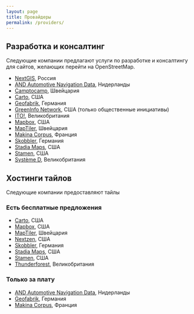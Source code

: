 ```yaml
---
layout: page
title: Провайдеры
permalink: /providers/
---
```


## Разработка и консалтинг

Следующие компании предлагают услуги по разработке и консалтингу для сайтов, желающих перейти на OpenStreetMap.

* [NextGIS](https://nextgis.ru/), Россия 
* [AND Automotive Navigation Data](https://www.and.com/services-3/map-hosting/), Нидерланды
* [Camptocamp](https://camptocamp.com/), Швейцария
* [Carto](https://carto.com/), США
* [Geofabrik](https://www.geofabrik.de/), Германия
* [GreenInfo Network](https://www.greeninfo.org/), США (только общественные инициативы)
* [ITO!](https://www.itoworld.com/), Великобритания
* [Mapbox](https://www.mapbox.com/), США
* [MapTiler](https://www.maptiler.com/), Швейцария
* [Makina Corpus](https://makina-corpus.com/), Франция
* [Skobbler](https://developer.skobbler.com/), Германия
* [Stadia Maps](https://stadiamaps.com), США
* [Stamen](https://www.stamen.com/), США
* [Système D](https://www.systemeD.net/openstreetmap/ "OpenStreetMap consultancy by Richard Fairhurst"), Великобритания

## Хостинги тайлов

Следующие компании предоставляют тайлы

### Есть бесплатные предложения

* [Carto](https://carto.com/), США
* [Mapbox](http://mapbox.com/), США
* [MapTiler](https://www.maptiler.com/), Швейцария
* [Nextzen](https://www.nextzen.org/), США
* [Skobbler](https://developer.skobbler.com/), Германия
* [Stadia Maps](https://stadiamaps.com), США
* [Stamen](https://stamen.com/), США
* [Thunderforest](https://www.thunderforest.com), Великобритания

### Только за плату

* [AND Automotive Navigation Data](https://www.and.com/services-3/map-hosting/), Нидерланды
* [Geofabrik](https://www.geofabrik.de/maps/rendering.html), Германия
* [Makina Corpus](https://makina-corpus.com/), Франция
